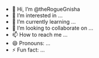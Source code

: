 - 👋 Hi, I’m @theRogueGnisha
- 👀 I’m interested in ...
- 🌱 I’m currently learning ...
- 💞️ I’m looking to collaborate on ...
- 📫 How to reach me ...
- 😄 Pronouns: ...
- ⚡ Fun fact: ...

<!---
theRogueGnisha/theRogueGnisha is a ✨ special ✨ repository because its `README.md` (this file) appears on your GitHub profile.
You can click the Preview link to take a look at your changes.
--->
